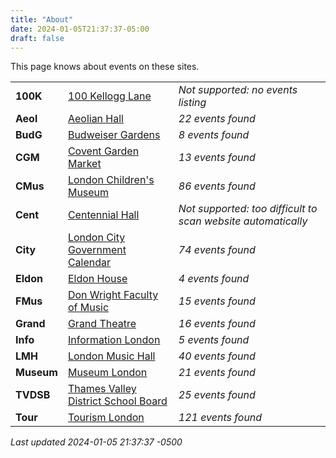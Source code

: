 ```yaml
---
title: "About"
date: 2024-01-05T21:37:37-05:00
draft: false
---
```


This page knows about events on these sites.

|   |       | |
|:--------------|:------|:--|
| **100K** | [100 Kellogg Lane](https://100kellogglane.com/) | *Not supported: no events listing*
| **Aeol** | [Aeolian Hall](https://aeolianhall.ca/events/) | *22 events found*
| **BudG** | [Budweiser Gardens](https://www.budweisergardens.com/events) | *8 events found*
| **CGM** | [Covent Garden Market](https://coventmarket.com/events/) | *13 events found*
| **CMus** | [London Children's Museum](https://www.londonchildrensmuseum.ca/events) | *86 events found*
| **Cent** | [Centennial Hall](https://centennialhall.london.ca/london-event-listings.html) | *Not supported: too difficult to scan website automatically*
| **City** | [London City Government Calendar](https://london.ca/government/calendar) | *74 events found*
| **Eldon** | [Eldon House](https://eldonhouse.ca/events/) | *4 events found*
| **FMus** | [Don Wright Faculty of Music](http://www.events.westernu.ca/events/music/) | *15 events found*
| **Grand** | [Grand Theatre](https://www.grandtheatre.com/events) | *16 events found*
| **Info** | [Information London](https://www.informationlondon.ca/Event/List) | *5 events found*
| **LMH** | [London Music Hall](http://londonmusichall.com/upcoming-events/) | *40 events found*
| **Museum** | [Museum London](https://museumlondon.ca/programs-events) | *21 events found*
| **TVDSB** | [Thames Valley District School Board](https://calendar.tvdsb.ca/) | *25 events found*
| **Tour** | [Tourism London](https://www.londontourism.ca/events/all-events) | *121 events found*

_Last updated 2024-01-05 21:37:37 -0500_
